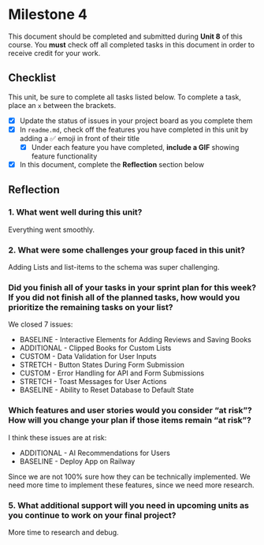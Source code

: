 # Milestone 4

This document should be completed and submitted during **Unit 8** of this course. You **must** check off all completed tasks in this document in order to receive credit for your work.

## Checklist

This unit, be sure to complete all tasks listed below. To complete a task, place an `x` between the brackets.

- [x] Update the status of issues in your project board as you complete them
- [x] In `readme.md`, check off the features you have completed in this unit by adding a ✅ emoji in front of their title
  - [x] Under each feature you have completed, **include a GIF** showing feature functionality
- [x] In this document, complete the **Reflection** section below

## Reflection

### 1. What went well during this unit?

Everything went smoothly.

### 2. What were some challenges your group faced in this unit?

Adding Lists and list-items to the schema was super challenging.

### Did you finish all of your tasks in your sprint plan for this week? If you did not finish all of the planned tasks, how would you prioritize the remaining tasks on your list?

We closed 7 issues:

- BASELINE - Interactive Elements for Adding Reviews and Saving Books
- ADDITIONAL - Clipped Books for Custom Lists
- CUSTOM - Data Validation for User Inputs
- STRETCH - Button States During Form Submission
- CUSTOM - Error Handling for API and Form Submissions
- STRETCH - Toast Messages for User Actions
- BASELINE - Ability to Reset Database to Default State

### Which features and user stories would you consider “at risk”? How will you change your plan if those items remain “at risk”?

I think these issues are at risk:

- ADDITIONAL - AI Recommendations for Users
- BASELINE - Deploy App on Railway

Since we are not 100% sure how they can be technically implemented. We need more time to implement these features, since we need more research.

### 5. What additional support will you need in upcoming units as you continue to work on your final project?

More time to research and debug.
